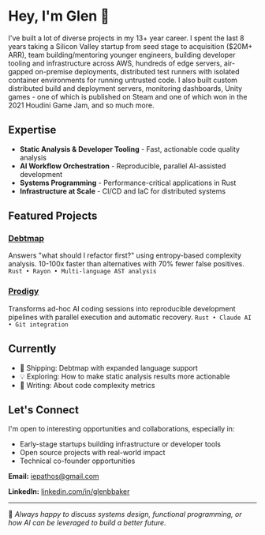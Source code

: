 # Hey, I'm Glen 👋

I've built a lot of diverse projects in my 13+ year career. I spent the last 8 years taking a Silicon Valley startup from seed stage to acquisition ($20M+ ARR), team building/mentoring younger engineers, building developer tooling and infrastructure across AWS, hundreds of edge servers, air-gapped on-premise deployments, distributed test runners with isolated container environments for running untrusted code.  I also built custom distributed build and deployment servers, monitoring dashboards, Unity games - one of which is published on Steam and one of which won in the 2021 Houdini Game Jam, and so much more.

## Expertise

- **Static Analysis & Developer Tooling** - Fast, actionable code quality analysis
- **AI Workflow Orchestration** - Reproducible, parallel AI-assisted development
- **Systems Programming** - Performance-critical applications in Rust
- **Infrastructure at Scale** - CI/CD and IaC for distributed systems

## Featured Projects

### [Debtmap](https://github.com/iepathos/debtmap)
Answers "what should I refactor first?" using entropy-based complexity analysis.
10-100x faster than alternatives with 70% fewer false positives.
`Rust • Rayon • Multi-language AST analysis`

### [Prodigy](https://github.com/iepathos/prodigy)
Transforms ad-hoc AI coding sessions into reproducible development pipelines
with parallel execution and automatic recovery.
`Rust • Claude AI • Git integration`

## Currently

- 🔨 Shipping: Debtmap with expanded language support
- 💡 Exploring: How to make static analysis results more actionable
- 📖 Writing: About code complexity metrics

## Let's Connect

I'm open to interesting opportunities and collaborations, especially in:
- Early-stage startups building infrastructure or developer tools
- Open source projects with real-world impact
- Technical co-founder opportunities

**Email:** iepathos@gmail.com

**LinkedIn:** [linkedin.com/in/glenbbaker](https://www.linkedin.com/in/glenbbaker/)

---

💬 *Always happy to discuss systems design, functional programming, or how AI can be leveraged to build a better future.*
